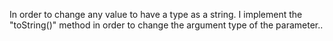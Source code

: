 In order to change any value to have a type as a string. I implement the "toString()" method in order to change the argument type of 
the parameter..


